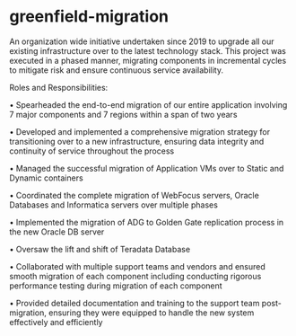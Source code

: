 # greenfield-migration
An organization wide initiative undertaken since 2019 to upgrade all our existing infrastructure over to the latest technology stack. This project was executed in a phased manner, migrating components in incremental cycles to mitigate risk and ensure continuous service availability.  

Roles and Responsibilities:

•	Spearheaded the end-to-end migration of our entire application involving 7 major components and 7 regions within a span of two years

•	Developed and implemented a comprehensive migration strategy for transitioning over to a new infrastructure, ensuring data integrity and continuity of service throughout the process

•	Managed the successful migration of Application VMs over to Static and Dynamic containers

•	Coordinated the complete migration of WebFocus servers, Oracle Databases and Informatica servers over multiple phases

•	Implemented the migration of ADG to Golden Gate replication process in the new Oracle DB server

•	Oversaw the lift and shift of Teradata Database

•	Collaborated with multiple support teams and vendors and ensured smooth migration of each component including conducting rigorous performance testing during migration of each component

•	Provided detailed documentation and training to the support team post-migration, ensuring they were equipped to handle the new system effectively and efficiently
